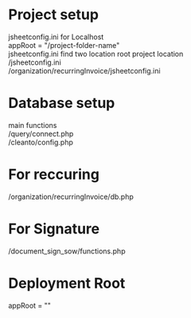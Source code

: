 # Project setup
jsheetconfig.ini for Localhost <br>
appRoot = "/project-folder-name"<br>
jsheetconfig.ini find two location
root project location <br />
/jsheetconfig.ini<br />
/organization/recurringInvoice/jsheetconfig.ini

# Database setup
main functions<br>
/query/connect.php<br>
/cleanto/config.php
# For reccuring
/organization/recurringInvoice/db.php
# For Signature
/document_sign_sow/functions.php
# Deployment Root
appRoot = ""
